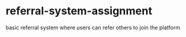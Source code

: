 # referral-system-assignment
 basic referral system where users can refer others to join the platform

